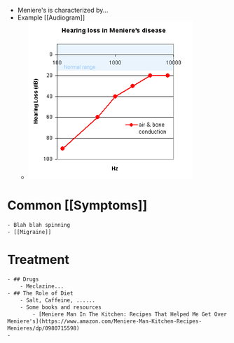 - Meniere's is characterized by...
- Example [[Audiogram]]
	- ![meniereaudio.gif](../assets/meniereaudio_1638464957398_0.gif)
# Common [[Symptoms]]
	- Blah blah spinning
	- [[Migraine]]
# Treatment
	- ## Drugs
		- Meclazine...
	- ## The Role of Diet
		- Salt, Caffeine, ......
		- Some books and resources
			- [Meniere Man In The Kitchen: Recipes That Helped Me Get Over Meniere's](https://www.amazon.com/Meniere-Man-Kitchen-Recipes-Menieres/dp/0980715598)
	-